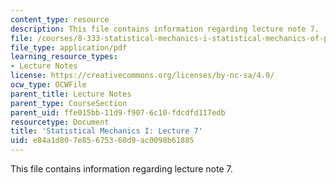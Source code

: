 ```yaml
---
content_type: resource
description: This file contains information regarding lecture note 7.
file: /courses/8-333-statistical-mechanics-i-statistical-mechanics-of-particles-fall-2013/e84a1d807e85675360d9ac0098b61885_MIT8_333F13_Lec7.pdf
file_type: application/pdf
learning_resource_types:
- Lecture Notes
license: https://creativecommons.org/licenses/by-nc-sa/4.0/
ocw_type: OCWFile
parent_title: Lecture Notes
parent_type: CourseSection
parent_uid: ffe015bb-11d9-f907-6c10-fdcdfd117edb
resourcetype: Document
title: 'Statistical Mechanics I: Lecture 7'
uid: e84a1d80-7e85-6753-60d9-ac0098b61885
---
```

This file contains information regarding lecture note 7.